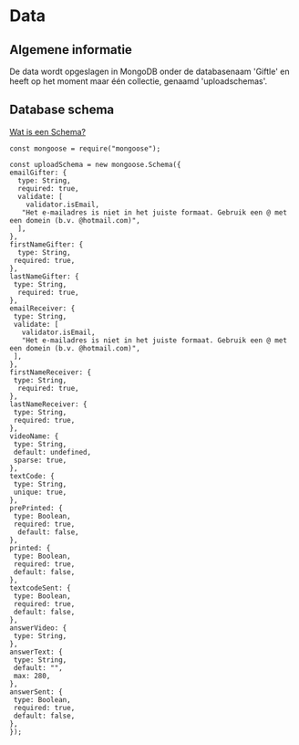 # Data

## Algemene informatie

De data wordt opgeslagen in MongoDB onder de databasenaam 'Giftle' en heeft op het moment maar één collectie, genaamd 'uploadschemas'.

## Database schema

[Wat is een Schema?](https://docs.mongodb.com/realm/schemas/)

    const mongoose = require("mongoose");

    const uploadSchema = new mongoose.Schema({
    emailGifter: {
      type: String,
      required: true,
      validate: [
        validator.isEmail,
       "Het e-mailadres is niet in het juiste formaat. Gebruik een @ met een domein (b.v. @hotmail.com)",
      ],
    },
    firstNameGifter: {
      type: String,
     required: true,
    },
    lastNameGifter: {
     type: String,
      required: true,
    },
    emailReceiver: {
     type: String,
     validate: [
       validator.isEmail,
       "Het e-mailadres is niet in het juiste formaat. Gebruik een @ met een domein (b.v. @hotmail.com)",
     ],
    },
    firstNameReceiver: {
     type: String,
      required: true,
    },
    lastNameReceiver: {
     type: String,
     required: true,
    },
    videoName: {
     type: String,
     default: undefined,
     sparse: true,
    },
    textCode: {
     type: String,
     unique: true,
    },
    prePrinted: {
     type: Boolean,
     required: true,
      default: false,
    },
    printed: {
     type: Boolean,
     required: true,
     default: false,
    },
    textcodeSent: {
     type: Boolean,
     required: true,
     default: false,
    },
    answerVideo: {
     type: String,
    },
    answerText: {
     type: String,
     default: "",
     max: 280,
    },
    answerSent: {
     type: Boolean,
     required: true,
     default: false,
    },
    });

<!--
Intent

The purpose of the data section is to record anything that is important from a data perspective, answering the following types of questions:

• What does the data model look like?
• Where is data stored?
• Who owns the data?
• How much storage space is needed for the data? (e.g. especially if you’re dealing with “big data”)
• What are the archiving and back-up strategies?
• Are there any regulatory requirements for the long term archival of business data?
• Likewise for log files and audit trails?
• Are flat files being used for storage? If so, what format is being used?
-->
